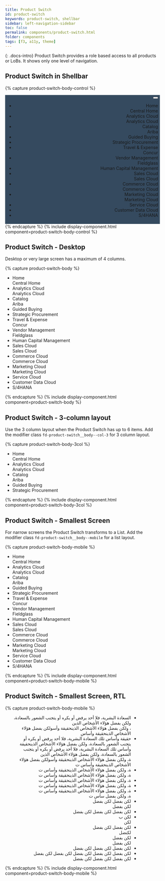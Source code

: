```yaml
---
title: Product Switch
id: product-switch
keywords: product-switch, shellbar
sidebar: left-navigation-sidebar
toc: false
permalink: components/product-switch.html
folder: components
tags: [f3, a11y, theme]
---
```


{: .docs-intro}
Product Switch provides a role based access to all products or LoBs. It shows only one level of navigation.

## Product Switch in Shellbar

{% capture product-switch-body-control %}
<div style="background-color: #354A5F;text-align: right;padding: 6px;">
    <div class="fd-product-switch">
        <div class="fd-popover fd-popover--right">
            <div class="fd-popover__control">
                <button class="fd-button fd-button--transparent fd-popover__control fd-product-switch__control sap-icon--grid" 
                    aria-label="Image label" 
                    aria-controls="product-switch-body" 
                    aria-expanded="false" 
                    aria-haspopup="true">
                </button>
            </div>
            <div class="fd-popover__body fd-popover__body--right" aria-hidden="true" id="product-switch-body">
                <div class="fd-product-switch__body">
                    <ul class="fd-product-switch__list">
                        <li class="fd-product-switch__item" tabindex="0">
                            <div class="fd-product-switch__icon sap-icon--home"></div>
                            <div class="fd-product-switch__text">
                                <div class="fd-product-switch__title">Home</div>
                                <div class="fd-product-switch__subtitle">Central Home</div>
                            </div>
                        </li>
                        <li class="fd-product-switch__item" tabindex="0" selected>
                            <div class="fd-product-switch__icon sap-icon--business-objects-experience"></div>
                            <div class="fd-product-switch__text">
                                <div class="fd-product-switch__title">Analytics Cloud</div>
                                <div class="fd-product-switch__subtitle">Analytics Cloud</div>
                            </div>
                        </li>
                        <li class="fd-product-switch__item" tabindex="0">
                            <div class="fd-product-switch__icon sap-icon--contacts"></div>
                            <div class="fd-product-switch__text">
                                <div class="fd-product-switch__title">Catalog</div>
                                <div class="fd-product-switch__subtitle">Ariba</div>
                            </div>
                        </li>
                        <li class="fd-product-switch__item" tabindex="0">
                            <div class="fd-product-switch__icon sap-icon--credit-card"></div>
                            <div class="fd-product-switch__text">
                                <div class="fd-product-switch__title">Guided Buying</div>
                            </div>
                        </li>
                        <li class="fd-product-switch__item" tabindex="0">
                            <div class="fd-product-switch__icon sap-icon--cart-3"></div>
                            <div class="fd-product-switch__text">
                                <div class="fd-product-switch__title">Strategic Procurement</div>
                            </div>
                        </li>
                        <li class="fd-product-switch__item" tabindex="0">
                            <div class="fd-product-switch__icon sap-icon--flight"></div>
                            <div class="fd-product-switch__text">
                                <div class="fd-product-switch__title">Travel & Expense</div>
                                <div class="fd-product-switch__subtitle">Concur</div>
                            </div>
                        </li>
                        <li class="fd-product-switch__item" tabindex="0">
                            <div class="fd-product-switch__icon sap-icon--shipping-status"></div>
                            <div class="fd-product-switch__text">
                                <div class="fd-product-switch__title">Vendor Management</div>
                                <div class="fd-product-switch__subtitle">Fieldglass</div>
                            </div>
                        </li>
                        <li class="fd-product-switch__item" tabindex="0">
                            <div class="fd-product-switch__icon sap-icon--customer"></div>
                            <div class="fd-product-switch__text">
                                <div class="fd-product-switch__title">Human Capital Management</div>
                            </div>
                        </li>
                        <li class="fd-product-switch__item" tabindex="0">
                            <div class="fd-product-switch__icon sap-icon--sales-notification"></div>
                            <div class="fd-product-switch__text">
                                <div class="fd-product-switch__title">Sales Cloud</div>
                                <div class="fd-product-switch__subtitle">Sales Cloud</div>
                            </div>
                        </li>
                        <li class="fd-product-switch__item" tabindex="0">
                            <div class="fd-product-switch__icon sap-icon--retail-store"></div>
                            <div class="fd-product-switch__text">
                                <div class="fd-product-switch__title">Commerce Cloud</div>
                                <div class="fd-product-switch__subtitle">Commerce Cloud</div>
                            </div>
                        </li>
                        <li class="fd-product-switch__item" tabindex="0">
                            <div class="fd-product-switch__icon sap-icon--marketing-campaign"></div>
                            <div class="fd-product-switch__text">
                                <div class="fd-product-switch__title">Marketing Cloud</div>
                                <div class="fd-product-switch__subtitle">Marketing Cloud</div>
                            </div>
                        </li>
                        <li class="fd-product-switch__item" tabindex="0">
                            <div class="fd-product-switch__icon sap-icon--family-care"></div>
                            <div class="fd-product-switch__text">
                                <div class="fd-product-switch__title">Service Cloud</div>
                            </div>
                        </li>
                        <li class="fd-product-switch__item" tabindex="0">
                            <div class="fd-product-switch__icon sap-icon--customer-briefing"></div>
                            <div class="fd-product-switch__text">
                                <div class="fd-product-switch__title">Customer Data Cloud</div>
                            </div>
                        </li>
                        <li class="fd-product-switch__item" tabindex="0">
                            <div class="fd-product-switch__icon sap-icon--batch-payments"></div>
                            <div class="fd-product-switch__text">
                                <div class="fd-product-switch__title">S/4HANA</div>
                            </div>
                        </li>
                    </ul>
                </div>
            </div>
        </div>
    </div>
</div>
{% endcapture %}
{% include display-component.html component=product-switch-body-control %}

<br>

## Product Switch - Desktop
Desktop or very large screen has a maximum of 4 columns.

{% capture product-switch-body %}
<div class="fd-product-switch__body">
    <ul class="fd-product-switch__list">
        <li class="fd-product-switch__item" tabindex="0">
            <div class="fd-product-switch__icon sap-icon--home"></div>
            <div class="fd-product-switch__text">
                <div class="fd-product-switch__title">Home</div>
                <div class="fd-product-switch__subtitle">Central Home</div>
            </div>
        </li>
        <li class="fd-product-switch__item selected" tabindex="0">
            <div class="fd-product-switch__icon sap-icon--business-objects-experience"></div>
            <div class="fd-product-switch__text">
                <div class="fd-product-switch__title">Analytics Cloud</div>
                <div class="fd-product-switch__subtitle">Analytics Cloud</div>
            </div>
        </li>
        <li class="fd-product-switch__item" tabindex="0">
            <div class="fd-product-switch__icon sap-icon--contacts"></div>
            <div class="fd-product-switch__text">
                <div class="fd-product-switch__title">Catalog</div>
                <div class="fd-product-switch__subtitle">Ariba</div>
            </div>
        </li>
        <li class="fd-product-switch__item" tabindex="0">
            <div class="fd-product-switch__icon sap-icon--credit-card"></div>
            <div class="fd-product-switch__text">
                <div class="fd-product-switch__title">Guided Buying</div>
            </div>
        </li>
        <li class="fd-product-switch__item" tabindex="0">
            <div class="fd-product-switch__icon sap-icon--cart-3"></div>
            <div class="fd-product-switch__text">
                <div class="fd-product-switch__title">Strategic Procurement</div>
            </div>
        </li>
        <li class="fd-product-switch__item" tabindex="0">
            <div class="fd-product-switch__icon sap-icon--flight"></div>
            <div class="fd-product-switch__text">
                <div class="fd-product-switch__title">Travel & Expense</div>
                <div class="fd-product-switch__subtitle">Concur</div>
            </div>
        </li>
        <li class="fd-product-switch__item" tabindex="0">
            <div class="fd-product-switch__icon sap-icon--shipping-status"></div>
            <div class="fd-product-switch__text">
                <div class="fd-product-switch__title">Vendor Management</div>
                <div class="fd-product-switch__subtitle">Fieldglass</div>
            </div>
        </li>
        <li class="fd-product-switch__item" tabindex="0">
            <div class="fd-product-switch__icon sap-icon--customer"></div>
            <div class="fd-product-switch__text">
                <div class="fd-product-switch__title">Human Capital Management</div>
            </div>
        </li>
        <li class="fd-product-switch__item" tabindex="0">
            <div class="fd-product-switch__icon sap-icon--sales-notification"></div>
            <div class="fd-product-switch__text">
                <div class="fd-product-switch__title">Sales Cloud</div>
                <div class="fd-product-switch__subtitle">Sales Cloud</div>
            </div>
        </li>
        <li class="fd-product-switch__item" tabindex="0">
            <div class="fd-product-switch__icon sap-icon--retail-store"></div>
            <div class="fd-product-switch__text">
                <div class="fd-product-switch__title">Commerce Cloud</div>
                <div class="fd-product-switch__subtitle">Commerce Cloud</div>
            </div>
        </li>
        <li class="fd-product-switch__item" tabindex="0">
            <div class="fd-product-switch__icon sap-icon--marketing-campaign"></div>
            <div class="fd-product-switch__text">
                <div class="fd-product-switch__title">Marketing Cloud</div>
                <div class="fd-product-switch__subtitle">Marketing Cloud</div>
            </div>
        </li>
        <li class="fd-product-switch__item" tabindex="0">
            <div class="fd-product-switch__icon sap-icon--family-care"></div>
            <div class="fd-product-switch__text">
                <div class="fd-product-switch__title">Service Cloud</div>
            </div>
        </li>
        <li class="fd-product-switch__item" tabindex="0">
            <div class="fd-product-switch__icon sap-icon--customer-briefing"></div>
            <div class="fd-product-switch__text">
                <div class="fd-product-switch__title">Customer Data Cloud</div>
            </div>
        </li>
        <li class="fd-product-switch__item" tabindex="0">
            <div class="fd-product-switch__icon sap-icon--batch-payments"></div>
            <div class="fd-product-switch__text">
                <div class="fd-product-switch__title">S/4HANA</div>
            </div>
        </li>
    </ul>
</div>
{% endcapture %}
{% include display-component.html component=product-switch-body %}

<br>

## Product Switch - 3-column layout
Use the 3 column layout when the Product Switch has up to 6 items. 
Add the modifier class `fd-product-switch__body--col-3` for 3 column layout. 

{% capture product-switch-body-3col %}
<div class="fd-product-switch__body fd-product-switch__body--col-3">
    <ul class="fd-product-switch__list">
        <li class="fd-product-switch__item" tabindex="0">
            <div class="fd-product-switch__icon sap-icon--home"></div>
            <div class="fd-product-switch__text">
                <div class="fd-product-switch__title">Home</div>
                <div class="fd-product-switch__subtitle">Central Home</div>
            </div>
        </li>
        <li class="fd-product-switch__item selected" tabindex="0">
            <div class="fd-product-switch__icon sap-icon--business-objects-experience"></div>
            <div class="fd-product-switch__text">
                <div class="fd-product-switch__title">Analytics Cloud</div>
                <div class="fd-product-switch__subtitle">Analytics Cloud</div>
            </div>
        </li>
        <li class="fd-product-switch__item" tabindex="0">
            <div class="fd-product-switch__icon sap-icon--contacts"></div>
            <div class="fd-product-switch__text">
                <div class="fd-product-switch__title">Catalog</div>
                <div class="fd-product-switch__subtitle">Ariba</div>
            </div>
        </li>
        <li class="fd-product-switch__item" tabindex="0">
            <div class="fd-product-switch__icon sap-icon--credit-card"></div>
            <div class="fd-product-switch__text">
                <div class="fd-product-switch__title">Guided Buying</div>
            </div>
        </li>
        <li class="fd-product-switch__item" tabindex="0">
            <div class="fd-product-switch__icon sap-icon--cart-3"></div>
            <div class="fd-product-switch__text">
                <div class="fd-product-switch__title">Strategic Procurement</div>
            </div>
        </li>
    </ul>
</div>
{% endcapture %}
{% include display-component.html component=product-switch-body-3col %}

<br>

## Product Switch - Smallest Screen
For narrow screens the Product Switch transforms to a List.
Add the modifier class `fd-product-switch__body--mobile` for a list layout.

{% capture product-switch-body-mobile %}
<div style="width:450px;">
    <div class="fd-product-switch__body fd-product-switch__body--mobile">
        <ul class="fd-product-switch__list">
            <li class="fd-product-switch__item" tabindex="0">
                <div class="fd-product-switch__icon sap-icon--home"></div>
                <div class="fd-product-switch__text">
                    <div class="fd-product-switch__title">Home</div>
                    <div class="fd-product-switch__subtitle">Central Home</div>
                </div>
            </li>
            <li class="fd-product-switch__item selected" tabindex="0">
                <div class="fd-product-switch__icon sap-icon--business-objects-experience"></div>
                <div class="fd-product-switch__text">
                    <div class="fd-product-switch__title">Analytics Cloud</div>
                    <div class="fd-product-switch__subtitle">Analytics Cloud</div>
                </div>
            </li>
            <li class="fd-product-switch__item" tabindex="0">
                <div class="fd-product-switch__icon sap-icon--contacts"></div>
                <div class="fd-product-switch__text">
                    <div class="fd-product-switch__title">Catalog</div>
                    <div class="fd-product-switch__subtitle">Ariba</div>
                </div>
            </li>
            <li class="fd-product-switch__item" tabindex="0">
                <div class="fd-product-switch__icon sap-icon--credit-card"></div>
                <div class="fd-product-switch__text">
                    <div class="fd-product-switch__title">Guided Buying</div>
                </div>
            </li>
            <li class="fd-product-switch__item" tabindex="0">
                <div class="fd-product-switch__icon sap-icon--cart-3"></div>
                <div class="fd-product-switch__text">
                    <div class="fd-product-switch__title">Strategic Procurement</div>
                </div>
            </li>
            <li class="fd-product-switch__item" tabindex="0">
                <div class="fd-product-switch__icon sap-icon--flight"></div>
                <div class="fd-product-switch__text">
                    <div class="fd-product-switch__title">Travel & Expense</div>
                    <div class="fd-product-switch__subtitle">Concur</div>
                </div>
            </li>
            <li class="fd-product-switch__item" tabindex="0">
                <div class="fd-product-switch__icon sap-icon--shipping-status"></div>
                <div class="fd-product-switch__text">
                    <div class="fd-product-switch__title">Vendor Management</div>
                    <div class="fd-product-switch__subtitle">Fieldglass</div>
                </div>
            </li>
            <li class="fd-product-switch__item" tabindex="0">
                <div class="fd-product-switch__icon sap-icon--customer"></div>
                <div class="fd-product-switch__text">
                    <div class="fd-product-switch__title">Human Capital Management</div>
                </div>
            </li>
            <li class="fd-product-switch__item" tabindex="0">
                <div class="fd-product-switch__icon sap-icon--sales-notification"></div>
                <div class="fd-product-switch__text">
                    <div class="fd-product-switch__title">Sales Cloud</div>
                    <div class="fd-product-switch__subtitle">Sales Cloud</div>
                </div>
            </li>
            <li class="fd-product-switch__item" tabindex="0">
                <div class="fd-product-switch__icon sap-icon--retail-store"></div>
                <div class="fd-product-switch__text">
                    <div class="fd-product-switch__title">Commerce Cloud</div>
                    <div class="fd-product-switch__subtitle">Commerce Cloud</div>
                </div>
            </li>
            <li class="fd-product-switch__item" tabindex="0">
                <div class="fd-product-switch__icon sap-icon--marketing-campaign"></div>
                <div class="fd-product-switch__text">
                    <div class="fd-product-switch__title">Marketing Cloud</div>
                    <div class="fd-product-switch__subtitle">Marketing Cloud</div>
                </div>
            </li>
            <li class="fd-product-switch__item" tabindex="0">
                <div class="fd-product-switch__icon sap-icon--family-care"></div>
                <div class="fd-product-switch__text">
                    <div class="fd-product-switch__title">Service Cloud</div>
                </div>
            </li>
            <li class="fd-product-switch__item" tabindex="0">
                <div class="fd-product-switch__icon sap-icon--customer-briefing"></div>
                <div class="fd-product-switch__text">
                    <div class="fd-product-switch__title">Customer Data Cloud</div>
                </div>
            </li>
            <li class="fd-product-switch__item" tabindex="0">
                <div class="fd-product-switch__icon sap-icon--batch-payments"></div>
                <div class="fd-product-switch__text">
                    <div class="fd-product-switch__title">S/4HANA</div>
                </div>
            </li>
        </ul>
    </div>
</div>
{% endcapture %}
{% include display-component.html component=product-switch-body-mobile %}


<br>

## Product Switch - Smallest Screen, RTL

{% capture product-switch-body-mobile %}
<div style="width:450px;" dir="rtl">
    <div class="fd-product-switch__body fd-product-switch__body--mobile">
        <ul class="fd-product-switch__list">
            <li class="fd-product-switch__item" tabindex="0">
                <div class="fd-product-switch__icon sap-icon--home"></div>
                <div class="fd-product-switch__text">
                    <div class="fd-product-switch__title">السعادة البشرية، فلا أحد يرفض أو يكره أو يتجنب الشعور بالسعادة، ولكن بفضل هؤلاء الأشخاص الذين</div>
                    <div class="fd-product-switch__subtitle">، ولكن بفضل هؤلاء الأشخاص الذينحقيقة وأسولكن بفضل هؤلاء الأشخاص الذينحقيقة وأساس</div>
                </div>
            </li>
            <li class="fd-product-switch__item selected" tabindex="0">
                <div class="fd-product-switch__icon sap-icon--business-objects-experience"></div>
                <div class="fd-product-switch__text">
                    <div class="fd-product-switch__title">حقيقة وأساس تلك السعادة البشرية، فلا أحد يرفض أو يكره أو يتجنب الشعور بالسعادة، ولكن بفضل هؤلاء الأشخاص الذينحقيقة وأساس تلك السعادة البشرية، فلا أحد يرفض أو يكره أو يتجنب الشعور بالسعادة، ولكن بفضل هؤلاء الأشخاص الذين</div>
                    <div class="fd-product-switch__subtitle">ة، ولكن بفضل هؤلاء الأشخاص الذينحقيقة وأسولكن بفضل هؤلاء الأشخاص الذينحقيقة وأساس ت</div>
                </div>
            </li>
            <li class="fd-product-switch__item" tabindex="0">
                <div class="fd-product-switch__icon sap-icon--contacts"></div>
                <div class="fd-product-switch__text">
                    <div class="fd-product-switch__title">ة، ولكن بفضل هؤلاء الأشخاص الذينحقيقة وأساس ت</div>
                    <div class="fd-product-switch__subtitle">ة، ولكن بفضل هؤلاء الأشخاص الذينحقيقة وأساس ت</div>
                </div>
            </li>
            <li class="fd-product-switch__item" tabindex="0">
                <div class="fd-product-switch__icon sap-icon--credit-card"></div>
                <div class="fd-product-switch__text">
                    <div class="fd-product-switch__title">ة، ولكن بفضل هؤلاء الأشخاص الذينحقيقة وأساس ت</div>
                </div>
            </li>
            <li class="fd-product-switch__item" tabindex="0">
                <div class="fd-product-switch__icon sap-icon--cart-3"></div>
                <div class="fd-product-switch__text">
                    <div class="fd-product-switch__title">ة، ولكن بفضل هؤلاء الأشخاص الذينحقيقة وأساس ت</div>
                </div>
            </li>
            <li class="fd-product-switch__item" tabindex="0">
                <div class="fd-product-switch__icon sap-icon--flight"></div>
                <div class="fd-product-switch__text">
                    <div class="fd-product-switch__title">ة، ولكن بفضل هؤلاء الأشخاص الذينحقيقة وأساس ت</div>
                    <div class="fd-product-switch__subtitle">ة، ولكن بفضل ساس ت</div>
                </div>
            </li>
            <li class="fd-product-switch__item" tabindex="0">
                <div class="fd-product-switch__icon sap-icon--shipping-status"></div>
                <div class="fd-product-switch__text">
                    <div class="fd-product-switch__title">لكن بفضل لكن بفضل </div>
                    <div class="fd-product-switch__subtitle">لكن بفضل </div>
                </div>
            </li>
            <li class="fd-product-switch__item" tabindex="0">
                <div class="fd-product-switch__icon sap-icon--customer"></div>
                <div class="fd-product-switch__text">
                    <div class="fd-product-switch__title">لكن بفضل لكن بفضل لكن بفضل </div>
                </div>
            </li>
            <li class="fd-product-switch__item" tabindex="0">
                <div class="fd-product-switch__icon sap-icon--sales-notification"></div>
                <div class="fd-product-switch__text">
                    <div class="fd-product-switch__title">لكن ب</div>
                    <div class="fd-product-switch__subtitle">لكن </div>
                </div>
            </li>
            <li class="fd-product-switch__item" tabindex="0">
                <div class="fd-product-switch__icon sap-icon--retail-store"></div>
                <div class="fd-product-switch__text">
                    <div class="fd-product-switch__title">لكن بفضل لكن بفضل </div>
                    <div class="fd-product-switch__subtitle">لكنضل </div>
                </div>
            </li>
            <li class="fd-product-switch__item" tabindex="0">
                <div class="fd-product-switch__icon sap-icon--marketing-campaign"></div>
                <div class="fd-product-switch__text">
                    <div class="fd-product-switch__title">لكن بفضل </div>
                    <div class="fd-product-switch__subtitle">لكن بفضل </div>
                </div>
            </li>
            <li class="fd-product-switch__item" tabindex="0">
                <div class="fd-product-switch__icon sap-icon--family-care"></div>
                <div class="fd-product-switch__text">
                    <div class="fd-product-switch__title">لكن بفضل لكن بفضل لكن بفضل </div>
                </div>
            </li>
            <li class="fd-product-switch__item" tabindex="0">
                <div class="fd-product-switch__icon sap-icon--customer-briefing"></div>
                <div class="fd-product-switch__text">
                    <div class="fd-product-switch__title">لكن بفضل لكن بفضل لكن بفضل لكن بفضل لكن بفضل </div>
                </div>
            </li>
            <li class="fd-product-switch__item" tabindex="0">
                <div class="fd-product-switch__icon sap-icon--batch-payments"></div>
                <div class="fd-product-switch__text">
                    <div class="fd-product-switch__title">لكن بفضل لكن بفضل لكن بفضل </div>
                </div>
            </li>
        </ul>
    </div>
</div>
{% endcapture %}
{% include display-component.html component=product-switch-body-mobile %}
